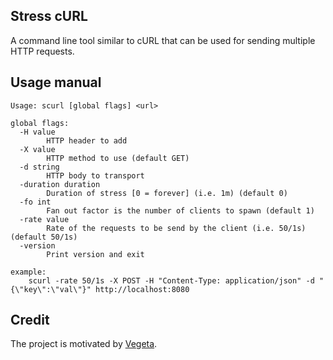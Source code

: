## Stress cURL

A command line tool similar to cURL that can be used for sending multiple HTTP requests.

## Usage manual
```console 
Usage: scurl [global flags] <url>

global flags:
  -H value
    	HTTP header to add
  -X value
    	HTTP method to use (default GET)
  -d string
    	HTTP body to transport
  -duration duration
    	Duration of stress [0 = forever] (i.e. 1m) (default 0)
  -fo int
    	Fan out factor is the number of clients to spawn (default 1)
  -rate value
    	Rate of the requests to be send by the client (i.e. 50/1s) (default 50/1s)
  -version
    	Print version and exit

example:
	scurl -rate 50/1s -X POST -H "Content-Type: application/json" -d "{\"key\":\"val\"}" http://localhost:8080
```

## Credit
The project is motivated by [Vegeta](https://github.com/tsenart/vegeta).

